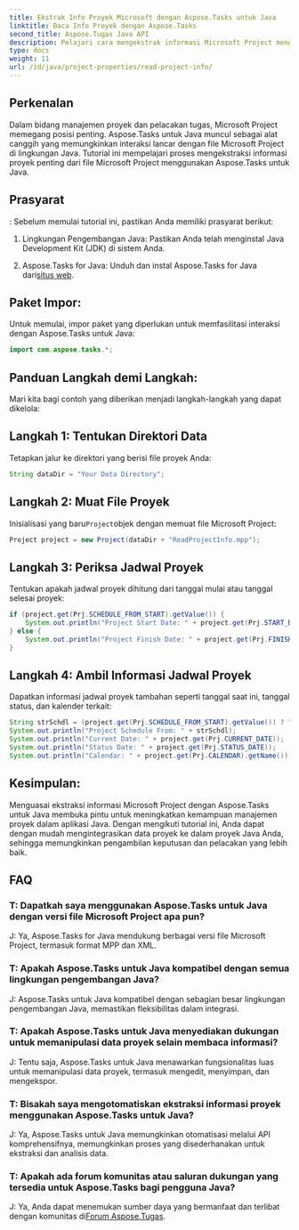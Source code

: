 ```yaml
---
title: Ekstrak Info Proyek Microsoft dengan Aspose.Tasks untuk Java
linktitle: Baca Info Proyek dengan Aspose.Tasks
second_title: Aspose.Tugas Java API
description: Pelajari cara mengekstrak informasi Microsoft Project menggunakan Aspose.Tasks untuk Java. Tingkatkan manajemen proyek dalam aplikasi Java dengan mudah.
type: docs
weight: 11
url: /id/java/project-properties/read-project-info/
---
```

## Perkenalan
Dalam bidang manajemen proyek dan pelacakan tugas, Microsoft Project memegang posisi penting. Aspose.Tasks untuk Java muncul sebagai alat canggih yang memungkinkan interaksi lancar dengan file Microsoft Project di lingkungan Java. Tutorial ini mempelajari proses mengekstraksi informasi proyek penting dari file Microsoft Project menggunakan Aspose.Tasks untuk Java.
## Prasyarat
:
Sebelum memulai tutorial ini, pastikan Anda memiliki prasyarat berikut:
1. Lingkungan Pengembangan Java: Pastikan Anda telah menginstal Java Development Kit (JDK) di sistem Anda.
   
2.  Aspose.Tasks for Java: Unduh dan instal Aspose.Tasks for Java dari[situs web](https://releases.aspose.com/tasks/java/).

## Paket Impor:
Untuk memulai, impor paket yang diperlukan untuk memfasilitasi interaksi dengan Aspose.Tasks untuk Java:
```java
import com.aspose.tasks.*;
```
## Panduan Langkah demi Langkah:
Mari kita bagi contoh yang diberikan menjadi langkah-langkah yang dapat dikelola:
## Langkah 1: Tentukan Direktori Data
Tetapkan jalur ke direktori yang berisi file proyek Anda:
```java
String dataDir = "Your Data Directory";
```
## Langkah 2: Muat File Proyek
 Inisialisasi yang baru`Project`objek dengan memuat file Microsoft Project:
```java
Project project = new Project(dataDir + "ReadProjectInfo.mpp");
```
## Langkah 3: Periksa Jadwal Proyek
Tentukan apakah jadwal proyek dihitung dari tanggal mulai atau tanggal selesai proyek:
```java
if (project.get(Prj.SCHEDULE_FROM_START).getValue()) {
    System.out.println("Project Start Date: " + project.get(Prj.START_DATE));
} else {
    System.out.println("Project Finish Date: " + project.get(Prj.FINISH_DATE));
}
```
## Langkah 4: Ambil Informasi Jadwal Proyek
Dapatkan informasi jadwal proyek tambahan seperti tanggal saat ini, tanggal status, dan kalender terkait:
```java
String strSchdl = (project.get(Prj.SCHEDULE_FROM_START).getValue()) ? "Project Start Date" : "Project Finish Date";
System.out.println("Project Schedule From: " + strSchdl);
System.out.println("Current Date: " + project.get(Prj.CURRENT_DATE));
System.out.println("Status Date: " + project.get(Prj.STATUS_DATE));
System.out.println("Calendar: " + project.get(Prj.CALENDAR).getName());
```

## Kesimpulan:
Menguasai ekstraksi informasi Microsoft Project dengan Aspose.Tasks untuk Java membuka pintu untuk meningkatkan kemampuan manajemen proyek dalam aplikasi Java. Dengan mengikuti tutorial ini, Anda dapat dengan mudah mengintegrasikan data proyek ke dalam proyek Java Anda, sehingga memungkinkan pengambilan keputusan dan pelacakan yang lebih baik.
## FAQ
### T: Dapatkah saya menggunakan Aspose.Tasks untuk Java dengan versi file Microsoft Project apa pun?
J: Ya, Aspose.Tasks for Java mendukung berbagai versi file Microsoft Project, termasuk format MPP dan XML.
### T: Apakah Aspose.Tasks untuk Java kompatibel dengan semua lingkungan pengembangan Java?
J: Aspose.Tasks untuk Java kompatibel dengan sebagian besar lingkungan pengembangan Java, memastikan fleksibilitas dalam integrasi.
### T: Apakah Aspose.Tasks untuk Java menyediakan dukungan untuk memanipulasi data proyek selain membaca informasi?
J: Tentu saja, Aspose.Tasks untuk Java menawarkan fungsionalitas luas untuk memanipulasi data proyek, termasuk mengedit, menyimpan, dan mengekspor.
### T: Bisakah saya mengotomatiskan ekstraksi informasi proyek menggunakan Aspose.Tasks untuk Java?
J: Ya, Aspose.Tasks untuk Java memungkinkan otomatisasi melalui API komprehensifnya, memungkinkan proses yang disederhanakan untuk ekstraksi dan analisis data.
### T: Apakah ada forum komunitas atau saluran dukungan yang tersedia untuk Aspose.Tasks bagi pengguna Java?
 J: Ya, Anda dapat menemukan sumber daya yang bermanfaat dan terlibat dengan komunitas di[Forum Aspose.Tugas](https://forum.aspose.com/c/tasks/15).